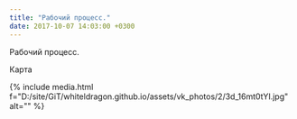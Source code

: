```yaml
---
title: "Рабочий процесс."
date: 2017-10-07 14:03:00 +0300
---
```


Рабочий процесс.

Карта

{% include media.html f="D:/site/GiT/whiteldragon.github.io/assets/vk_photos/2/3d_16mt0tYI.jpg" alt="" %}
